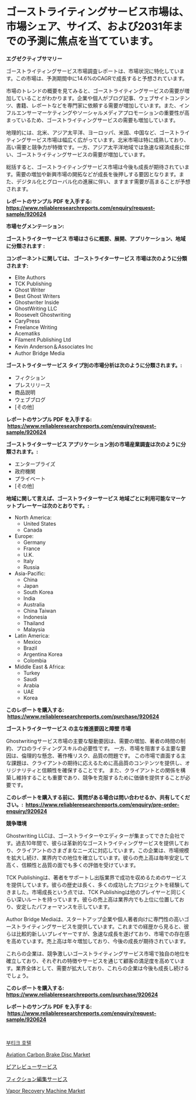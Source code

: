 <p><h1>ゴーストライティングサービス市場は、市場シェア、サイズ、および2031年までの予測に焦点を当てています。</h1></p><p><strong>エグゼクティブサマリー</strong></p>
<p><p>ゴーストライティングサービス市場調査レポートは、市場状況に特化しています。この市場は、予測期間中に14.6%のCAGRで成長すると予想されています。</p><p>市場のトレンドの概要を見てみると、ゴーストライティングサービスの需要が増加していることがわかります。企業や個人がブログ記事、ウェブサイトコンテンツ、書籍、レポートなどを専門家に依頼する需要が増加しています。また、インフルエンサーマーケティングやソーシャルメディアプロモーションの重要性が高まっているため、ゴーストライティングサービスの需要も増加しています。</p><p>地理的には、北米、アジア太平洋、ヨーロッパ、米国、中国など、ゴーストライティングサービス市場は幅広く広がっています。北米市場は特に成熟しており、高い需要と競争力が特徴です。一方、アジア太平洋地域では急速な経済成長に伴い、ゴーストライティングサービスの需要が増加しています。</p><p>総括すると、ゴーストライティングサービス市場は今後も成長が期待されています。需要の増加や新興市場の開拓などが成長を後押しする要因となります。また、デジタル化とグローバル化の進展に伴い、ますます需要が高まることが予想されます。</p></p>
<p><strong>レポートのサンプル PDF を入手する: <a href="https://www.reliableresearchreports.com/enquiry/request-sample/920624">https://www.reliableresearchreports.com/enquiry/request-sample/920624</a></strong></p>
<p><strong>市場セグメンテーション:</strong></p>
<p><strong> ゴーストライターサービス 市場はさらに概要、展開、アプリケーション、地域に分類されます :</strong></p>
<p><strong>コンポーネントに関しては、 ゴーストライターサービス 市場は次のように分類されます: &nbsp;</strong></p>
<p><ul><li>Elite Authors</li><li>TCK Publishing</li><li>Ghost Writer</li><li>Best Ghost Writers</li><li>Ghostwriter Inside</li><li>GhostWriting LLC</li><li>Roosevelt Ghostwriting</li><li>CaryPress</li><li>Freelance Writing</li><li>Acematiks</li><li>Filament Publishing Ltd</li><li>Kevin Anderson＆Associates Inc</li><li>Author Bridge Media</li></ul></p>
<p><strong> ゴーストライターサービス タイプ別の市場分析は次のように分類されます。:</strong></p>
<p><ul><li>フィクション</li><li>プレスリリース</li><li>商品説明</li><li>ウェブブログ</li><li>[その他]</li></ul></p>
<p><strong>レポートのサンプル PDF を入手する: &nbsp;<a href="https://www.reliableresearchreports.com/enquiry/request-sample/920624">https://www.reliableresearchreports.com/enquiry/request-sample/920624</a></strong></p>
<p><strong> ゴーストライターサービス アプリケーション別の市場産業調査は次のように分類されます。:</strong></p>
<p><ul><li>エンタープライズ</li><li>政府機関</li><li>プライベート</li><li>[その他]</li></ul></p>
<p><strong>地域に関して言えば、ゴーストライターサービス 地域ごとに利用可能なマーケットプレーヤーは次のとおりです。:</strong></p>
<p><ul>
    <li>
        North America:
        <ul>
            <li>United States</li>
            <li>Canada</li>
        </ul>
    </li>
    <li>
        Europe:
        <ul>
            <li>Germany</li>
            <li>France</li>
            <li>U.K.</li>
            <li>Italy</li>
            <li>Russia</li>
        </ul>
    </li>
    <li>
        Asia-Pacific:
        <ul>
            <li>China</li>
            <li>Japan</li>
            <li>South Korea</li>
            <li>India</li>
            <li>Australia</li>
            <li>China Taiwan</li>
            <li>Indonesia</li>
            <li>Thailand</li>
            <li>Malaysia</li>
        </ul>
    </li>
    <li>
        Latin America:
        <ul>
            <li>Mexico</li>
            <li>Brazil</li>
            <li>Argentina Korea</li>
            <li>Colombia</li>
        </ul>
    </li>
    <li>
        Middle East & Africa:
        <ul>
            <li>Turkey</li>
            <li>Saudi</li>
            <li>Arabia</li>
            <li>UAE</li>
            <li>Korea</li>
        </ul>
    </li>
    </ul></p>
<p><strong>このレポートを購入する: &nbsp;<a href="https://www.reliableresearchreports.com/purchase/920624">https://www.reliableresearchreports.com/purchase/920624</a></strong></p>
<p><strong>ゴーストライターサービス の主な推進要因と障壁 市場</strong></p>
<p><p>Ghostwritingサービス市場の主要な駆動要因は、需要の増加、著者の時間の制約、プロのライティングスキルの必要性です。 一方、市場を阻害する主要な要因は、倫理的な懸念、著作権リスク、品質の問題です。 この市場で直面する主な課題は、クライアントの期待に応えるために高品質のコンテンツを提供し、オリジナリティと信頼性を確保することです。 また、クライアントとの関係を構築し維持することも重要であり、競争を克服するために価値を提供することが必要です。</p></p>
<p><strong>このレポートを購入する前に、質問がある場合は問い合わせるか、共有してください。:&nbsp; <a href="https://www.reliableresearchreports.com/enquiry/pre-order-enquiry/920624">https://www.reliableresearchreports.com/enquiry/pre-order-enquiry/920624</a></strong></p>
<p><strong>競争環境</strong></p>
<p><p>Ghostwriting LLCは、ゴーストライターやエディターが集まってできた会社です。過去10年間で、彼らは革新的なゴーストライティングサービスを提供しており、クライアントのさまざまなニーズに対応しています。この企業は、市場規模を拡大し続け、業界内での地位を確立しています。彼らの売上高は毎年安定して高く、信頼性と品質の面でも多くの評価を受けています。</p><p>TCK Publishingは、著者をサポートし出版業界で成功を収めるためのサービスを提供しています。彼らの歴史は長く、多くの成功したプロジェクトを経験してきました。市場成長という点では、TCK Publishingは他のプレイヤーと同じくらい深いルートを持っています。彼らの売上高は業界内でも上位に位置しており、安定したパフォーマンスを示しています。</p><p>Author Bridge Mediaは、スタートアップ企業や個人著者向けに専門性の高いゴーストライティングサービスを提供しています。これまでの経歴から見ると、彼らは比較的新しいプレイヤーですが、急速な成長を遂げており、市場での存在感を高めています。売上高は年々増加しており、今後の成長が期待されています。</p><p>これらの企業は、競争激しいゴーストライティングサービス市場で独自の地位を確立しており、それぞれの特徴やサービスを通じて顧客の満足度を高めています。業界全体として、需要が拡大しており、これらの企業は今後も成長し続けるでしょう。</p></p>
<p><strong>このレポートを購入する: &nbsp; <a href="https://www.reliableresearchreports.com/purchase/920624">https://www.reliableresearchreports.com/purchase/920624</a></strong></p>
<p><strong>レポートのサンプル PDF を入手する: &nbsp;<a href="https://www.reliableresearchreports.com/enquiry/request-sample/920624">https://www.reliableresearchreports.com/enquiry/request-sample/920624</a></strong><strong></strong></p>
<p>&nbsp;</p>
<p><p><a href="https://github.com/vsap75a286l/Market-Research-Report-List-1/blob/main/2951924183255.md">부티크 호텔</a></p><p><a href="https://github.com/nancykennedykellievqfqt2/Market-Research-Report-List-1/blob/main/aviation-carbon-brake-disc-market.md">Aviation Carbon Brake Disc Market</a></p><p><a href="https://github.com/ppmazlotr77499/Market-Research-Report-List-1/blob/main/1654929183199.md">ピアレビューサービス</a></p><p><a href="https://github.com/joaejkdzgyljvo6/Market-Research-Report-List-1/blob/main/6474042183200.md">フィクション編集サービス</a></p><p><a href="https://issuu.com/reportprime-2/docs/vapor-recovery-machine-market-size-2030.pptx">Vapor Recovery Machine Market</a></p></p>